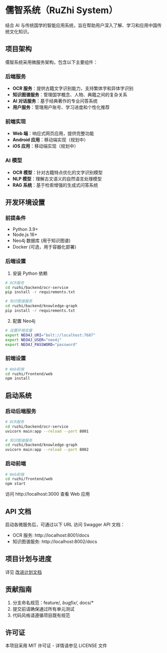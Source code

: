 # 儒智系统（RuZhi System）

结合 AI 与传统国学的智能应用系统，旨在帮助用户深入了解、学习和应用中国传统文化知识。

## 项目架构

儒智系统采用微服务架构，包含以下主要组件：

### 后端服务

- **OCR 服务**：提供古籍文字识别能力，支持繁体字和异体字识别
- **知识图谱服务**：管理国学概念、人物、典籍之间的复杂关系
- **AI 对话服务**：基于经典著作的专业问答系统
- **用户服务**：管理用户账号、学习进度和个性化推荐

### 前端实现

- **Web 端**：响应式网页应用，提供完整功能
- **Android 应用**：移动端实现（规划中）
- **iOS 应用**：移动端实现（规划中）

### AI 模型

- **OCR 模型**：针对古籍特点优化的文字识别模型
- **NLP 模型**：理解古文语义的自然语言处理模型
- **RAG 系统**：基于检索增强的生成式问答系统

## 开发环境设置

### 前提条件

- Python 3.9+
- Node.js 16+
- Neo4j 数据库 (用于知识图谱)
- Docker (可选，用于容器化部署)

### 后端设置

1. 安装 Python 依赖

```bash
# OCR服务
cd ruzhi/backend/ocr-service
pip install -r requirements.txt

# 知识图谱服务
cd ruzhi/backend/knowledge-graph
pip install -r requirements.txt
```

2. 配置 Neo4j

```bash
# 设置环境变量
export NEO4J_URI="bolt://localhost:7687"
export NEO4J_USER="neo4j"
export NEO4J_PASSWORD="password"
```

### 前端设置

```bash
# Web前端
cd ruzhi/frontend/web
npm install
```

## 启动系统

### 启动后端服务

```bash
# OCR服务
cd ruzhi/backend/ocr-service
uvicorn main:app --reload --port 8001

# 知识图谱服务
cd ruzhi/backend/knowledge-graph
uvicorn main:app --reload --port 8002
```

### 启动前端

```bash
# Web前端
cd ruzhi/frontend/web
npm start
```

访问 http://localhost:3000 查看 Web 应用

## API 文档

启动各微服务后，可通过以下 URL 访问 Swagger API 文档：

- OCR 服务: http://localhost:8001/docs
- 知识图谱服务: http://localhost:8002/docs

## 项目计划与进度

详见 [改进计划文档](docs/improvement-plan.md)

## 贡献指南

1. 分支命名规范：feature/_, bugfix/_, docs/\*
2. 提交前请确保通过所有单元测试
3. 代码风格请遵循项目既有规范

## 许可证

本项目采用 MIT 许可证 - 详情请参见 LICENSE 文件
